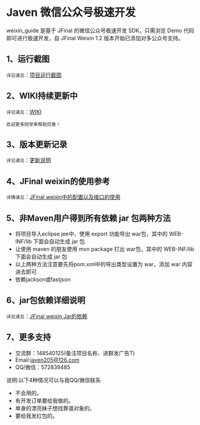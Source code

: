 # Javen 微信公众号极速开发
weixin_guide 是基于 JFinal 的微信公众号极速开发 SDK，只需浏览 Demo 代码即可进行极速开发，自 JFinal Weixin 1.2 版本开始已添加对多公众号支持。


## 1、运行截图
`详见请见`：[项目运行截图](http://git.oschina.net/javen205/weixin_guide/wikis/%E8%BF%90%E8%A1%8C%E6%95%88%E6%9E%9C%E5%9B%BE)

## 2、WIKI持续更新中
`详见请见`：[WIKI](http://git.oschina.net/javen205/weixin_guide/wikis/home)

`欢迎更多同学来帮助完善！`

## 3、版本更新记录
`详见请见`：[更新说明](http://git.oschina.net/javen205/weixin_guide/wikis/%E7%89%88%E6%9C%AC%E6%9B%B4%E6%96%B0%E8%AE%B0%E5%BD%95)

## 4、JFinal weixin的使用参考
`详情请见`：[JFinal weixin中的配置以及接口的使用](http://git.oschina.net/jfinal/jfinal-weixin/wikis/home)

## 5、非Maven用户得到所有依赖 jar 包两种方法
- 将项目导入eclipse jee中，使用 export 功能导出 war包，其中的 WEB-INF/lib 下面会自动生成 jar 包
- 让使用 maven 的朋友使用 mvn package 打出 war包，其中的 WEB-INF/lib 下面会自动生成 jar 包
- 以上两种方法注意要先将pom.xml中的导出类型设置为 war，添加 <packaging>war</packaging> 内容进去即可
- 依赖jackson或fastjson

## 6、jar包依赖详细说明
`详见请见`：[JFinal weixin Jar的依赖](http://git.oschina.net/jfinal/jfinal-weixin/wikis/JFinal-weixin-1.6-Jar%E4%BE%9D%E8%B5%96)


## 7、更多支持
- 交流群：148540125(备注项目名称、进群发广告T)
- Email:javen205@126.com
- QQ/微信：572839485

说明:以下4种情况可以与我QQ/微信联系 
- 不会用的。
- 有开发订单要给我做的。
- 单身的漂亮妹子想找靠谱对象的。
- 要给我发红包的。

